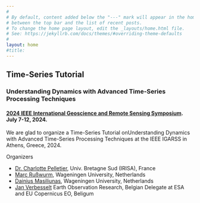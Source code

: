 ```yaml
---
#
# By default, content added below the "---" mark will appear in the home page
# between the top bar and the list of recent posts.
# To change the home page layout, edit the _layouts/home.html file.
# See: https://jekyllrb.com/docs/themes/#overriding-theme-defaults
#
layout: home
#title:
---
```


## Time-Series Tutorial
### Understanding Dynamics with Advanced Time-Series Processing Techniques
#### [2024 IEEE International Geoscience and Remote Sensing Symposium](https://www.2024.ieeeigarss.org/index.php). July 7-12, 2024.

We are glad to organize a Time-Series Tutorial onUnderstanding Dynamics with Advanced Time-Series Processing Techniques at the IEEE IGARSS in Athens, Greece, 2024.

Organizers
* [Dr. Charlotte Pelletier](https://sites.google.com/site/charpelletier), Univ. Bretagne Sud (IRISA), France
* [Marc Rußwurm](https://www.marcrusswurm.com), Wageningen University, Netherlands
* [Dainius Masiliunas](https://research.wur.nl/en/persons/dainius-masiliunas), Wageningen University, Netherlands
* [Jan Verbesselt](https://be.linkedin.com/in/jan-verbesselt) Earth Observation Research, Belgian Delegate at ESA and EU Copernicus EO, Beligum 


